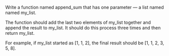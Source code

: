 Write a function named append_sum that has one parameter — a list named named my_list.

The function should add the last two elements of my_list together and append the result to my_list. It should do this process three times and then return my_list.

For example, if my_list started as [1, 1, 2], the final result should be [1, 1, 2, 3, 5, 8].